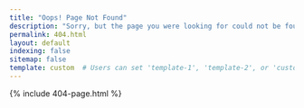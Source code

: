 ```yaml
---
title: "Oops! Page Not Found"
description: "Sorry, but the page you were looking for could not be found."
permalink: 404.html
layout: default
indexing: false
sitemap: false
template: custom  # Users can set 'template-1', 'template-2', or 'custom'
---
```


{% include 404-page.html %}

